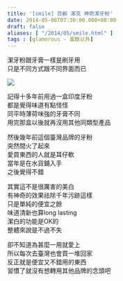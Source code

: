 ```yaml
---
title: '[smile] 百齡 潔克 神奇潔牙粉'
date: 2014-05-06T07:30:00.000+08:00
draft: false
aliases: [ "/2014/05/smile.html" ]
tags : [glamorous - 蛋臉以外]
---
```


潔牙粉跟牙膏一樣是刷牙用  
只是不同方式跟不同界面而已  

[![](https://1.bp.blogspot.com/-9u391iF3d0c/XDGnRL_H-HI/AAAAAAAAElk/jb5wJRBtmUUo4XPo3IxtRA6NDo_-XIEDgCLcBGAs/s640/5.jpg)](https://1.bp.blogspot.com/-9u391iF3d0c/XDGnRL_H-HI/AAAAAAAAElk/jb5wJRBtmUUo4XPo3IxtRA6NDo_-XIEDgCLcBGAs/s1600/5.jpg)

記得十多年前用過一盒印度牙粉  
都是覺得味道有點怪怪  
同平時薄荷味強的牙膏不同  
用完那盒以後就再沒用其他同類型產品  
  
然後幾年前這個臺灣品牌的牙粉  
突然間火了起來  
愛買東西的人就是耳仔軟  
當年是在水貨鋪入手  
之後覺得不錯  
  
其實這不是很厲害的美白  
有神奇的效果祛除千年污跡這樣  
只是單純的便宜之餘  
味道清新也算long lasting  
潔白的功能是OK的  
整體來說是不過不失  
  
卻不知道為甚麼一用就愛上  
所以每次去臺灣也會買一堆回家  
反正就是便宜又不錯用的東西  
習慣了就沒有想轉用其他品牌的念頭吧